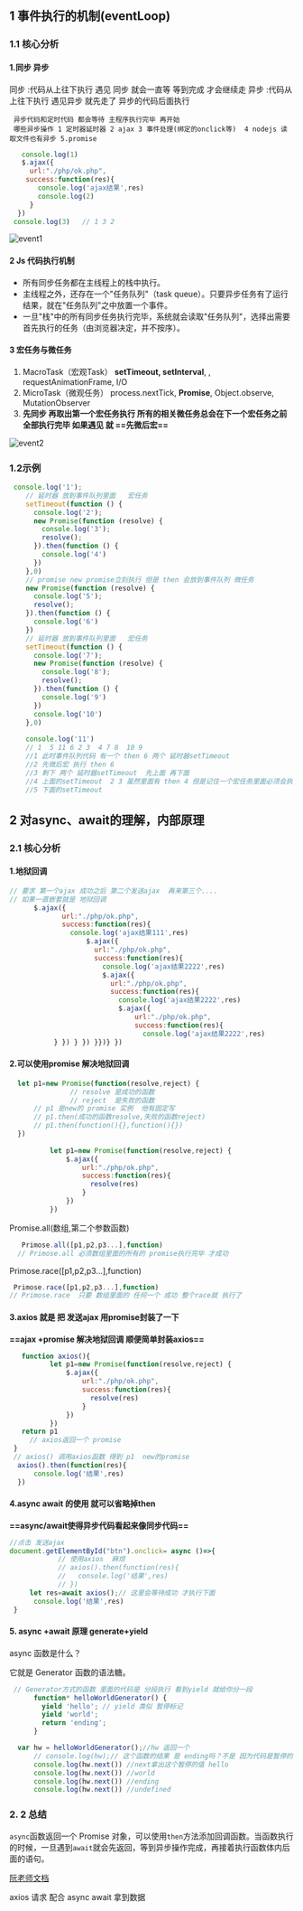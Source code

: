## 1 事件执行的机制(eventLoop)

### 1.1 核心分析

#### 1.同步 异步 

 同步  :代码从上往下执行 遇见 同步 就会一直等 等到完成 才会继续走
 异步  :代码从上往下执行 遇见异步 就先走了  异步的代码后面执行

     异步代码和定时代码 都会等待 主程序执行完毕 再开始
     哪些异步操作 1 定时器延时器 2 ajax 3 事件处理(绑定的onclick等)  4 nodejs 读取文件也有异步 5.promise

```js
   console.log(1)
   $.ajax({
     url:"./php/ok.php",
    success:function(res){
       console.log('ajax结果',res)
       console.log(2)
     }
  })
 console.log(3)   // 1 3 2 
```

![event1](../img/event1.png)



#### 2  Js 代码执行机制

- 所有同步任务都在主线程上的栈中执行。
- 主线程之外，还存在一个"任务队列"（task queue）。只要异步任务有了运行结果，就在"任务队列"之中放置一个事件。
- 一旦"栈"中的所有同步任务执行完毕，系统就会读取"任务队列"，选择出需要首先执行的任务（由浏览器决定，并不按序）。

#### 3  宏任务与微任务

1. MacroTask（宏观Task） **setTimeout, setInterval**, , requestAnimationFrame, I/O
2. MicroTask（微观任务） process.nextTick, **Promise**, Object.observe, MutationObserver
3. **先同步 再取出第一个宏任务执行 所有的相关微任务总会在下一个宏任务之前全部执行完毕   如果遇见 就  ==先微后宏==**

![event2](../img/event2.png)

### 1.2示例

```js
 console.log('1');
    // 延时器 放到事件队列里面   宏任务
    setTimeout(function () {
      console.log('2');
      new Promise(function (resolve) {
        console.log('3');
        resolve();
      }).then(function () {
        console.log('4')
      })
    },0)
    // promise new promise立刻执行 但是 then 会放到事件队列 微任务
    new Promise(function (resolve) {
      console.log('5');
      resolve();
    }).then(function () {
      console.log('6')
    })
    // 延时器 放到事件队列里面   宏任务
    setTimeout(function () {
      console.log('7');
      new Promise(function (resolve) {
        console.log('8');
        resolve();
      }).then(function () {
        console.log('9')
      })
      console.log('10')
    },0)
   
    console.log('11')
    // 1  5 11 6 2 3  4 7 8  10 9
    //1 此时事件队列代码 有一个 then 6 两个 延时器setTimeout
    //2 先微后宏 执行 then 6 
    //3 剩下 两个 延时器setTimeout  先上面 再下面
    //4 上面的setTimeout  2 3 虽然里面有 then 4 但是记住一个宏任务里面必须会执行完微任务
    //5 下面的setTimeout
```



## 2 对async、await的理解，内部原理

### 2.1 核心分析

####   1.地狱回调

```js
// 要求 第一个ajax 成功之后 第二个发送ajax  再来第三个....
// 如果一直嵌套就是 地狱回调
      $.ajax({
             url:"./php/ok.php",
             success:function(res){
               console.log('ajax结果111',res)
                   $.ajax({
                     url:"./php/ok.php",
                     success:function(res){
                       console.log('ajax结果2222',res)
                       $.ajax({
                         url:"./php/ok.php",
                         success:function(res){
                           console.log('ajax结果2222',res)
                           $.ajax({
                               url:"./php/ok.php",
                               success:function(res){
                                 console.log('ajax结果2222',res)
           } }) } }) }})} })
```

#### 2.可以使用promise 解决地狱回调

```js
  let p1=new Promise(function(resolve,reject) {
               // resolve 是成功的函数
               // reject  是失败的函数
      // p1 是new的 promise 实例  他有固定写
      // p1.then(成功的函数resolve,失败的函数reject)
      // p1.then(function(){},function(){})
  })
  
          let p1=new Promise(function(resolve,reject) {
              $.ajax({
                  url:"./php/ok.php",
                  success:function(res){
                    resolve(res)
                  }
              })
          })
```

Promise.all(数组,第二个参数函数)

```js
   Primose.all([p1,p2,p3...],function)
  // Primose.all 必须数组里面的所有的 promise执行完毕 才成功 
```

Primose.race([p1,p2,p3...],function)

```js
 Primose.race([p1,p2,p3...],function)
// Primose.race  只要 数组里面的 任何一个 成功 整个race就 执行了
```

#### 3.axios 就是 把 发送ajax 用promise封装了一下

**==ajax +promise  解决地狱回调 顺便简单封装axios==** 

```js
   function axios(){
          let p1=new Promise(function(resolve,reject) {
              $.ajax({
                  url:"./php/ok.php",
                  success:function(res){
                    resolve(res)
                  }
              })
          })
   return p1
     // axios返回一个 promise
 }
 // axios() 调用axios函数 得到 p1  new的promise
  axios().then(function(res){
      console.log('结果',res)
  })
```

#### 4.async  await 的使用  就可以省略掉then 

 **==async/await使得异步代码看起来像同步代码==**

```js
//点击 发送ajax
document.getElementById("btn").onclick= async ()=>{
            // 使用axios  麻烦
            // axios().then(function(res){
            //   console.log('结果',res)
            // })
     let res=await axios();// 这里会等待成功 才执行下面
      console.log('结果',res)
 }
```

#### 5. async +await 原理  generate+yield

async 函数是什么？

它就是 Generator 函数的语法糖。

```js
 // Generator方式的函数 里面的代码是 分段执行 看到yield 就给你分一段
      function* helloWorldGenerator() {
        yield 'hello'; // yield 类似 暂停标记
        yield 'world';
        return 'ending';
      }

  var hw = helloWorldGenerator();//hw 返回一个
      // console.log(hw);// 这个函数的结果 是 ending吗？不是 因为代码是暂停的 是一个暂停标记 指向hello
      console.log(hw.next()) //next拿出这个暂停的值 hello
      console.log(hw.next()) //world
      console.log(hw.next()) //ending
      console.log(hw.next()) //undefined
```

### 2. 2 总结

`async`函数返回一个 Promise 对象，可以使用`then`方法添加回调函数。当函数执行的时候，一旦遇到`await`就会先返回，等到异步操作完成，再接着执行函数体内后面的语句。

[阮老师文档](http://es6.ruanyifeng.com/#docs/async)

 axios 请求 配合 async await  拿到数据

#### 




